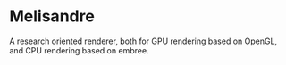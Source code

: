 # Melisandre
A research oriented renderer, both for GPU rendering based on OpenGL, and CPU rendering based on embree.
